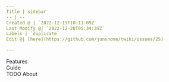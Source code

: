 ```yaml
---
Title | sidebar
-- | --
Created @ | `2022-12-19T10:11:09Z`
Last Modify @| `2022-12-20T05:34:39Z`
Labels | `duplicate`
Edit @| [here](https://github.com/junxnone/twiki/issues/25)

---
```

Features  
Guide  
TODO
About
